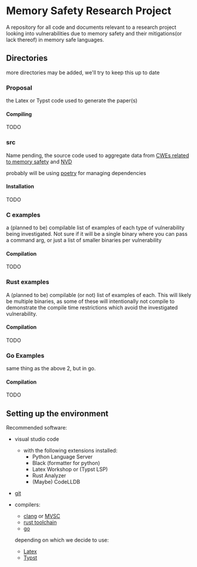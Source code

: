 # Memory Safety Research Project

A repository for all code and documents relevant to a research project looking into vulnerabilities due to memory safety and their mitigations(or lack thereof) in memory safe languages.

## Directories

more directories may be added, we'll try to keep this up to date

### Proposal

the Latex or Typst code used to generate the paper(s)

#### Compiling

TODO

### src

Name pending, the source code used to aggregate data from [CWEs related to memory safety](https://cwe.mitre.org/data/definitions/1399.html) and [NVD](https://nvd.nist.gov/)

probably will be using [poetry](https://python-poetry.org/) for managing dependencies

#### Installation

TODO

### C examples

a (planned to be) compilable list of examples of each type of vulnerability being investigated. Not sure if it will be a single binary where you can pass a command arg, or just a list of smaller binaries per vulnerability

#### Compilation

TODO

### Rust examples

A (planned to be) compilable (or not) list of examples of each. This will likely be multiple binaries, as some of these will intentionally not compile to demonstrate the compile time restrictions which avoid the investigated vulnerability.

#### Compilation

TODO

### Go Examples

same thing as the above 2, but in go. 

#### Compilation
TODO

## Setting up the environment

Recommended software:
- visual studio code
  - with the following extensions installed:
    - Python Language Server
    - Black (formatter for python)
    - Latex Workshop or (Typst LSP)
    - Rust Analyzer
    - (Maybe) CodeLLDB
- [git](https://git-scm.com/book/en/v2/Getting-Started-Installing-Git)
- compilers:
  - [clang](https://clang.llvm.org/get_started.html) or [MVSC](https://learn.microsoft.com/en-us/cpp/build/building-on-the-command-line?view=msvc-170)
  - [rust toolchain](https://www.rust-lang.org/tools/install)
  - [go](https://go.dev/doc/install)
  
  depending on which we decide to use:
  - [Latex](https://www.latex-project.org/get/)
  - [Typst](https://github.com/typst/typst)


